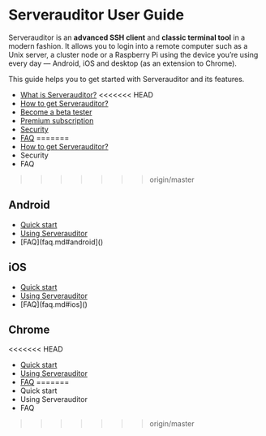 # Serverauditor User Guide

Serverauditor is an **advanced SSH client** and **classic terminal tool** in a modern fashion. It allows you to login into a remote computer such as a Unix server, a cluster node or a Raspberry Pi using the device you’re using every day — Android, iOS and desktop (as an extension to Chrome). 

This guide helps you to get started with Serverauditor and its features. 

* [What is Serverauditor?](what_is_serverauditor.md)
<<<<<<< HEAD
* [How to get Serverauditor?](what_is_serverauditor.md#How-to-get-Serverauditor)
* [Become a beta tester]()
* [Premium subscription]()
* [Security](security.md)
* [FAQ](faq.md#general)
=======
* [How to get Serverauditor?](what_is_serverauditor.md#how-to-get-serverauditor)
* Security
* FAQ
>>>>>>> origin/master

## Android
* [Quick start]()
* [Using Serverauditor]()
* [FAQ](faq.md#android]()

## iOS
* [Quick start]()
* [Using Serverauditor]()
* [FAQ](faq.md#ios]()

## Chrome
<<<<<<< HEAD
* [Quick start]()
* [Using Serverauditor]()
* [FAQ](faq.md#chrome)
=======
* Quick start
* Using Serverauditor
* FAQ
>>>>>>> origin/master
